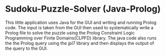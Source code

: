 # Sudoku-Puzzle-Solver (Java-Prolog)
This little application uses Java for the GUI and writing and running Prolog code. The input is taken from the GUI then used to systematically write a Prolog file to solve the puzzle using the Prolog Constraint Logic Programming over Finite Domains(CLPFD) library. The java code also runs the the Prolog query using the jpl7 library and then displays the output of the query to the GUI.
